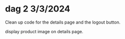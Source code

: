 # dag 2 3/3/2024

Clean up code for the details page and the logout button.

display product image on details page.
